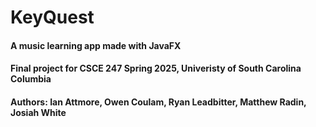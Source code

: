 # KeyQuest
#### A music learning app made with JavaFX
#### Final project for CSCE 247 Spring 2025, Univeristy of South Carolina Columbia
#### Authors: Ian Attmore, Owen Coulam, Ryan Leadbitter, Matthew Radin, Josiah White
